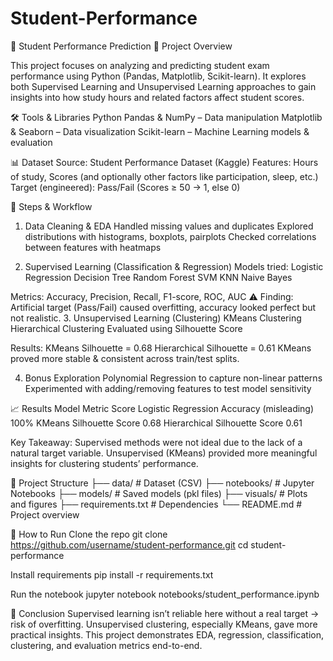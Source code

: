 # Student-Performance 

📘 Student Performance Prediction
📌 Project Overview

This project focuses on analyzing and predicting student exam performance using Python (Pandas, Matplotlib, Scikit-learn).
It explores both Supervised Learning and Unsupervised Learning approaches to gain insights into how study hours and related factors affect student scores.

🛠 Tools & Libraries
Python
Pandas & NumPy – Data manipulation
Matplotlib & Seaborn – Data visualization
Scikit-learn – Machine Learning models & evaluation

📊 Dataset
Source: Student Performance Dataset (Kaggle)
Features: Hours of study, Scores (and optionally other factors like participation, sleep, etc.)
Target (engineered): Pass/Fail (Scores ≥ 50 → 1, else 0)

🔎 Steps & Workflow
1. Data Cleaning & EDA
Handled missing values and duplicates
Explored distributions with histograms, boxplots, pairplots
Checked correlations between features with heatmaps

2. Supervised Learning (Classification & Regression)
Models tried:
Logistic Regression
Decision Tree
Random Forest
SVM
KNN
Naive Bayes

Metrics: Accuracy, Precision, Recall, F1-score, ROC, AUC
⚠️ Finding: Artificial target (Pass/Fail) caused overfitting, accuracy looked perfect but not realistic.
3. Unsupervised Learning (Clustering)
KMeans Clustering
Hierarchical Clustering
Evaluated using Silhouette Score

Results:
KMeans Silhouette = 0.68
Hierarchical Silhouette = 0.61
KMeans proved more stable & consistent across train/test splits.

4. Bonus Exploration
Polynomial Regression to capture non-linear patterns
Experimented with adding/removing features to test model sensitivity

📈 Results
Model	Metric	Score
Logistic Regression	Accuracy (misleading)	100%
KMeans	Silhouette Score	0.68
Hierarchical	Silhouette Score	0.61

Key Takeaway:
Supervised methods were not ideal due to the lack of a natural target variable.
Unsupervised (KMeans) provided more meaningful insights for clustering students’ performance.

📂 Project Structure
├── data/                # Dataset (CSV)
├── notebooks/           # Jupyter Notebooks
├── models/              # Saved models (pkl files)
├── visuals/             # Plots and figures
├── requirements.txt     # Dependencies
└── README.md            # Project overview

🚀 How to Run
Clone the repo
git clone https://github.com/username/student-performance.git
cd student-performance


Install requirements
pip install -r requirements.txt


Run the notebook
jupyter notebook notebooks/student_performance.ipynb

📝 Conclusion
Supervised learning isn’t reliable here without a real target → risk of overfitting.
Unsupervised clustering, especially KMeans, gave more practical insights.
This project demonstrates EDA, regression, classification, clustering, and evaluation metrics end-to-end.
